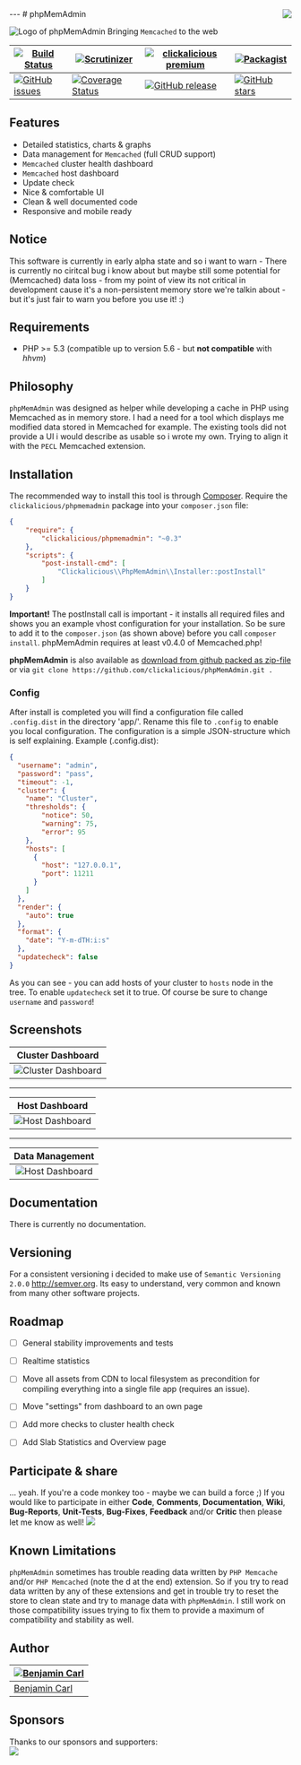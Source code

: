 <img src="https://avatars2.githubusercontent.com/u/514566?v=3&u=4615dfc4970d93dea5d3eaf996b7903ee6e24e20&s=140" align="right" />
---
# phpMemAdmin

![Logo of phpMemAdmin](docs/logo-large.png)
Bringing `Memcached` to the web


| [![Build Status](https://travis-ci.org/clickalicious/phpMemAdmin.svg?branch=master)](https://travis-ci.org/clickalicious/phpMemAdmin) 	| [![Scrutinizer](https://img.shields.io/scrutinizer/g/clickalicious/phpMemAdmin.svg)](https://scrutinizer-ci.com/g/clickalicious/phpMemAdmin/) 	| [![clickalicious premium](https://img.shields.io/badge/clickalicious-premium-green.svg?style=flat)](https://www.clickalicious.de/) 	| [![Packagist](https://img.shields.io/packagist/l/clickalicious/phpmemadmin.svg?style=flat)](http://opensource.org/licenses/BSD-3-Clause) 	|
|---	|---	|---	|---	|
| [![GitHub issues](https://img.shields.io/github/issues/clickalicious/phpmemadmin.svg?style=flat)](https://github.com/clickalicious/phpMemAdmin/issues) 	| [![Coverage Status](https://coveralls.io/repos/clickalicious/phpMemAdmin/badge.svg)](https://coveralls.io/r/clickalicious/phpMemAdmin)  	| [![GitHub release](https://img.shields.io/github/release/clickalicious/phpMemAdmin.svg?style=flat)](https://github.com/clickalicious/phpMemAdmin/releases) 	| [![GitHub stars](https://img.shields.io/github/stars/clickalicious/phpmemadmin.svg?style=flat)](https://github.com/clickalicious/phpMemAdmin/stargazers)  	|

## Features

 - Detailed statistics, charts & graphs
 - Data management for `Memcached` (full CRUD support)
 - `Memcached` cluster health dashboard
 - `Memcached` host dashboard
 - Update check
 - Nice & comfortable UI
 - Clean & well documented code
 - Responsive and mobile ready


## Notice
This software is currently in early alpha state and so i want to warn - There is currently no ciritcal bug i know about but maybe still some potential for (Memcached) data loss - from my point of view its not critical in development cause it's a non-persistent memory store we're talkin about - but it's just fair to warn you before you use it! :)


## Requirements

 - PHP >= 5.3 (compatible up to version 5.6 - but **not compatible** with *hhvm*)


## Philosophy

`phpMemAdmin` was designed as helper while developing a cache in PHP using Memcached as in memory store. I had a need for a tool which displays me modified data stored in Memcached for example. The existing tools did not provide a UI i would describe as usable so i wrote my own. Trying to align it with the `PECL` Memcached extension.

## Installation
The recommended way to install this tool is through [Composer](http://getcomposer.org/). Require the `clickalicious/phpmemadmin` package into your `composer.json` file:

```json
{
    "require": {
        "clickalicious/phpmemadmin": "~0.3"
    },
    "scripts": {
    	"post-install-cmd": [
        	"Clickalicious\\PhpMemAdmin\\Installer::postInstall"
    	]
    }
}
```

**Important!** The postInstall call is important - it installs all required files and shows you an example vhost configuration for your installation. So be sure to add it to the `composer.json` (as shown above) before you call `composer install`. phpMemAdmin requires at least v0.4.0 of Memcached.php!

**phpMemAdmin** is also available as [download from github packed as zip-file](https://github.com/clickalicious/phpMemAdmin/archive/master.zip "zip package containing library for download") or via `git clone https://github.com/clickalicious/phpMemAdmin.git .`

### Config
After install is completed you will find a configuration file called `.config.dist` in the directory 'app/'. Rename this file to `.config` to enable you local configuration. The configuration is a simple JSON-structure which is self explaining. Example (.config.dist):

```json
{
  "username": "admin",
  "password": "pass",
  "timeout": -1,
  "cluster": {
    "name": "Cluster",
    "thresholds": {
        "notice": 50,
        "warning": 75,
        "error": 95
    },
    "hosts": [
      {
        "host": "127.0.0.1",
        "port": 11211
      }
    ]
  },
  "render": {
    "auto": true
  },
  "format": {
    "date": "Y-m-dTH:i:s"
  },
  "updatecheck": false
}

```

As you can see - you can add hosts of your cluster to `hosts` node in the tree. To enable `updatecheck` set it to true. Of course be sure to change `username` and `password`!

## Screenshots

| Cluster Dashboard |
|:---:|
| ![Cluster Dashboard](docs/phpMemAdmin_01-small.png) |


----------


| Host Dashboard |
|:---:|
| ![Host Dashboard](docs/phpMemAdmin_02-small.png) |


----------


| Data Management |
|:---:|
| ![Host Dashboard](docs/phpMemAdmin_03-small.png) |


## Documentation

There is currently no documentation.


## Versioning
For a consistent versioning i decided to make use of `Semantic Versioning 2.0.0` http://semver.org. Its easy to understand, very common and known from many other software projects.


## Roadmap

- [ ] General stability improvements and tests
- [ ] Realtime statistics
- [ ] Move all assets from CDN to local filesystem as precondition for compiling everything into a single file app (requires an issue).
- [ ] Move "settings" from dashboard to an own page
- [ ] Add more checks to cluster health check
- [ ] Add Slab Statistics and Overview page


## Participate & share

... yeah. If you're a code monkey too - maybe we can build a force ;) If you would like to participate in either **Code**, **Comments**, **Documentation**, **Wiki**, **Bug-Reports**, **Unit-Tests**, **Bug-Fixes**, **Feedback** and/or **Critic** then please let me know as well!
<a href="https://twitter.com/intent/tweet?hashtags=&original_referer=http%3A%2F%2Fgithub.com%2F&text=%23phpMemAdmin%20-%20Bringing%20%40memcached%20to%20the%20web.%20https%3A%2F%2Fgithub.com%2Fclickalicious%2FphpMemAdmin&tw_p=tweetbutton" target="_blank">
  <img src="http://jpillora.com/github-twitter-button/img/tweet.png"></img>
</a>


## Known Limitations
`phpMemAdmin` sometimes has trouble reading data written by `PHP Memcache` and/or `PHP Memcached` (note the d at the end) extension. So if you try to read data written by any of these extensions and get in trouble try to reset the store to clean state and try to manage data with `phpMemAdmin`. I still work on those compatibility issues trying to fix them to provide a maximum of compatibility and stability as well.  


## Author

| [![Benjamin Carl](http://de.gravatar.com/userimage/10744805/d0a6316a34accd0f2921519dfe4dee48.jpg?size=100)](http://www.clickalicious.de) |
|---|
| [Benjamin Carl](http://www.clickalicious.de) |

## Sponsors  
Thanks to our sponsors and supporters:  
<a href="https://www.jetbrains.com/phpstorm/" title="PHP IDE :: JetBrains PhpStorm" target="_blank">
    <img src="https://www.jetbrains.com/phpstorm/documentation/docs/logo_phpstorm.png"></img>
</a>
